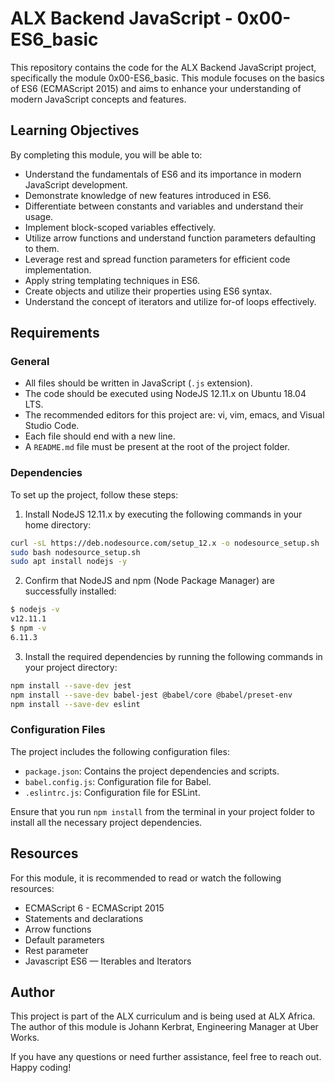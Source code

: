 # ALX Backend JavaScript - 0x00-ES6_basic

This repository contains the code for the ALX Backend JavaScript project, specifically the module 0x00-ES6_basic. This module focuses on the basics of ES6 (ECMAScript 2015) and aims to enhance your understanding of modern JavaScript concepts and features.

## Learning Objectives

By completing this module, you will be able to:

- Understand the fundamentals of ES6 and its importance in modern JavaScript development.
- Demonstrate knowledge of new features introduced in ES6.
- Differentiate between constants and variables and understand their usage.
- Implement block-scoped variables effectively.
- Utilize arrow functions and understand function parameters defaulting to them.
- Leverage rest and spread function parameters for efficient code implementation.
- Apply string templating techniques in ES6.
- Create objects and utilize their properties using ES6 syntax.
- Understand the concept of iterators and utilize for-of loops effectively.

## Requirements

### General

- All files should be written in JavaScript (`.js` extension).
- The code should be executed using NodeJS 12.11.x on Ubuntu 18.04 LTS.
- The recommended editors for this project are: vi, vim, emacs, and Visual Studio Code.
- Each file should end with a new line.
- A `README.md` file must be present at the root of the project folder.

### Dependencies

To set up the project, follow these steps:

1. Install NodeJS 12.11.x by executing the following commands in your home directory:

```bash
curl -sL https://deb.nodesource.com/setup_12.x -o nodesource_setup.sh
sudo bash nodesource_setup.sh
sudo apt install nodejs -y
```

2. Confirm that NodeJS and npm (Node Package Manager) are successfully installed:

```bash
$ nodejs -v
v12.11.1
$ npm -v
6.11.3
```

3. Install the required dependencies by running the following commands in your project directory:

```bash
npm install --save-dev jest
npm install --save-dev babel-jest @babel/core @babel/preset-env
npm install --save-dev eslint
```

### Configuration Files

The project includes the following configuration files:

- `package.json`: Contains the project dependencies and scripts.
- `babel.config.js`: Configuration file for Babel.
- `.eslintrc.js`: Configuration file for ESLint.

Ensure that you run `npm install` from the terminal in your project folder to install all the necessary project dependencies.

## Resources

For this module, it is recommended to read or watch the following resources:

- ECMAScript 6 - ECMAScript 2015
- Statements and declarations
- Arrow functions
- Default parameters
- Rest parameter
- Javascript ES6 — Iterables and Iterators

## Author

This project is part of the ALX curriculum and is being used at ALX Africa. The author of this module is Johann Kerbrat, Engineering Manager at Uber Works.

If you have any questions or need further assistance, feel free to reach out. Happy coding!
